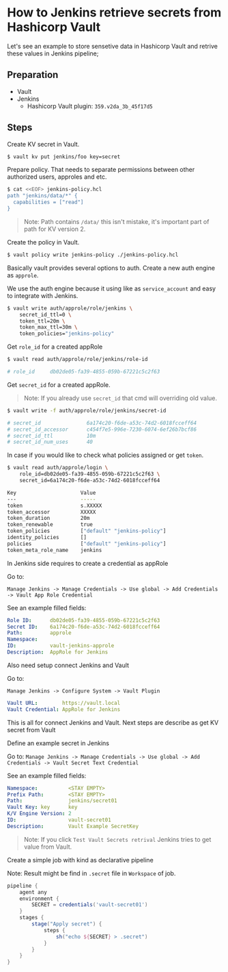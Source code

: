 # How to Jenkins retrieve secrets from Hashicorp Vault

Let's see an example to store sensetive data in Hashicorp Vault and retrive these values in Jenkins pipeline;

## Preparation
 * Vault
 * Jenkins
   * Hashicorp Vault plugin: `359.v2da_3b_45f17d5`

## Steps

Create KV secret in Vault.

```bash
$ vault kv put jenkins/foo key=secret
```

Prepare policy. That needs to separate permissions between other authorized users, approles and etc.

```bash
$ cat <<EOF> jenkins-policy.hcl
path "jenkins/data/*" {
  capabilities = ["read"]
}
```

> Note: Path contains `/data/` this isn't mistake, it's important part of path for KV version 2.

Create the policy in Vault.

```bash
$ vault policy write jenkins-policy ./jenkins-policy.hcl
```

Basically vault provides several options to auth. Create a new auth engine as `approle`.

We use the auth engine because it using like as `service_account` and easy to integrate with Jenkins.

```bash
$ vault write auth/approle/role/jenkins \
    secret_id_ttl=0 \
    token_ttl=20m \
    token_max_ttl=30m \
    token_policies="jenkins-policy"
```

Get `role_id` for a created appRole

```bash
$ vault read auth/approle/role/jenkins/role-id

# role_id     db02de05-fa39-4855-059b-67221c5c2f63
```

Get `secret_id` for a created appRole.
> Note: If you already use `secret_id` that cmd will overriding old value.

```bash
$ vault write -f auth/approle/role/jenkins/secret-id

# secret_id               6a174c20-f6de-a53c-74d2-6018fcceff64
# secret_id_accessor      c454f7e5-996e-7230-6074-6ef26b7bcf86
# secret_id_ttl           10m
# secret_id_num_uses      40
```

In case if you would like to check what policies assigned or get `token`.

```bash
$ vault read auth/approle/login \
    role_id=db02de05-fa39-4855-059b-67221c5c2f63 \
    secret_id=6a174c20-f6de-a53c-74d2-6018fcceff64

Key                     Value
---                     -----
token                   s.XXXXX
token_accessor          XXXXX
token_duration          20m
token_renewable         true
token_policies          ["default" "jenkins-policy"]
identity_policies       []
policies                ["default" "jenkins-policy"]
token_meta_role_name    jenkins
```

In Jenkins side requires to create a credential as appRole

Go to:

`Manage Jenkins -> Manage Credentials -> Use global -> Add Credentials -> Vault App Role Credential`

See an example filled fields:

```yaml
Role ID:      db02de05-fa39-4855-059b-67221c5c2f63
Secret ID:    6a174c20-f6de-a53c-74d2-6018fcceff64
Path:         approle
Namespace:
ID:           vault-jenkins-approle
Description:  AppRole for Jenkins
```

Also need setup connect Jenkins and Vault

Go to:

`Manage Jenkins -> Configure System -> Vault Plugin`

```yaml
Vault URL:        https://vault.local
Vault Credential: AppRole for Jenkins
```

This is all for connect Jenkins and Vault. Next steps are describe as get KV secret from Vault

Define an example secret in Jenkins

Go to: 
`Manage Jenkins -> Manage Credentials -> Use global -> Add Credentials -> Vault Secret Text Credential`

See an example filled fields:

```yaml
Namespace:          <STAY EMPTY>
Prefix Path:        <STAY EMPTY>
Path:               jenkins/secret01
Vault Key: key      key
K/V Engine Version: 2
ID:                 vault-secret01
Description:        Vault Example SecretKey
```
> Note: If you click `Test Vault Secrets retrival` Jenkins tries to get value from Vault.

Create a simple job with kind as declarative pipeline

Note: Result might be find in `.secret` file in `Workspace` of job.

```Groovy
pipeline {
    agent any
    environment {
        SECRET = credentials('vault-secret01')
    }
    stages {
        stage("Apply secret") {
            steps {
                sh("echo ${SECRET} > .secret")
            }
        }
    }
}
```

